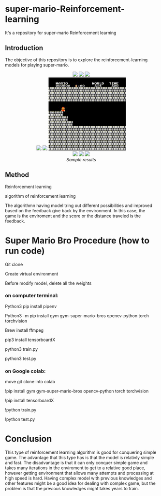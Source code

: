 # super-mario-Reinforcement-learning
It's a repository for super-mario Reinforcement learning

## Introduction
The objective of this repository is to explore the reinforcement-learning models for playing super-mario.

<p align="center">
  <img src="output1/video_1_1.gif">
  <img src="output1/video_1_2.gif">
  <img src="output1/video_1_4.gif"><br/>
  <img src="output1/video_2_3.gif">
  <img src="output1/video_3_1.gif">
  <img src="output1/video_3_4.gif"><br/>
  <img src="output1/video_4_1.gif">
  <img src="output1/video_6_1.gif">
  <img src="output1/video_7_1.gif"><br/>
  <i>Sample results</i>
</p>

## Method 

Reinforcement learning 

algorithm of reinforcement learning 

The algorithmn having model tring out different possibilities and improved based on the feedback give back by the environment. In this case, the game is the enviroment and the score or the distance traveled is the feedback. 

# Super Mario Bro Procedure (how to run code) 

 Git clone
 
 Create virtual environment
 
 Before modify model, delete all the weights
 
 ### on computer terminal:
 
 Python3 pip install pipenv
 
 Python3 -m pip install gym gym-super-mario-bros opencv-python torch torchvision
 
 Brew install ffmpeg
 
 pip3 install tensorboardX
 
 python3 train.py
 
 python3 test.py
 
 
 
 ### on Google colab:
 
 move git clone into colab
 
 !pip install gym gym-super-mario-bros opencv-python torch torchvision
 
 !pip install tensorboardX
 
 !python train.py
 
 !python test.py
 
 # Conclusion 
 
 This type of reinforcement learning algorithm is good for conquering simple game. The advantage that this type has is that the model is relativly simple and fast. The disadvantage is that it can only conquer simple game and takes many iterations in the enviroment to get to a relative good place, however getting environment that allows many attempts and processing at high speed is hard. Having complex model with previous knowledges and other features might be a good idea for dealing with complex game, but the problem is that the previous knowledges might takes years to train. 

